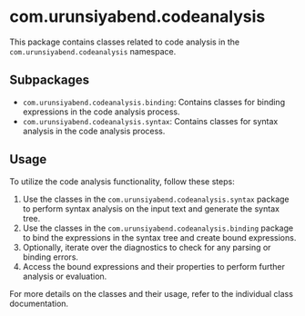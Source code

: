 # com.urunsiyabend.codeanalysis

This package contains classes related to code analysis in the `com.urunsiyabend.codeanalysis` namespace.

## Subpackages

- `com.urunsiyabend.codeanalysis.binding`: Contains classes for binding expressions in the code analysis process.
- `com.urunsiyabend.codeanalysis.syntax`: Contains classes for syntax analysis in the code analysis process.

## Usage

To utilize the code analysis functionality, follow these steps:

1. Use the classes in the `com.urunsiyabend.codeanalysis.syntax` package to perform syntax analysis on the input text and generate the syntax tree.
2. Use the classes in the `com.urunsiyabend.codeanalysis.binding` package to bind the expressions in the syntax tree and create bound expressions.
3. Optionally, iterate over the diagnostics to check for any parsing or binding errors.
4. Access the bound expressions and their properties to perform further analysis or evaluation.

For more details on the classes and their usage, refer to the individual class documentation.


